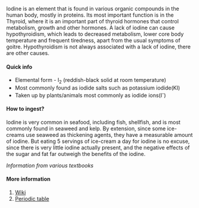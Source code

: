 Iodine is an element that is found in various organic compounds in the human body, mostly in proteins. Its most important function is in the Thyroid, where it is an important part of thyroid hormones that control metabolism, growth and other hormones. A lack of iodine can cause hypothyroidism, which leads to decreased metabolism, lower core body temperature and frequent tiredness, apart from the usual symptoms of goitre. Hypothyroidism is not always associated with a lack of iodine, there are other causes.

#### Quick info
 * Elemental form - I<sub>2</sub> (reddish-black solid at room temperature)
 * Most commonly found as iodide salts such as potassium iodide(KI)
 * Taken up by plants/animals most commonly as iodide ions(I<sup>-</sup>)

#### How to ingest?
Iodine is very common in seafood, including fish, shellfish, and is most commonly found in seaweed and kelp. By extension, since some ice-creams use seaweed as thickening agents, they have a measurable amount of iodine. But eating 5 servings of ice-cream a day for iodine is no excuse, since there is very little iodine actually present, and the negative effects of the sugar and fat far outweigh the benefits of the iodine.

_Information from various textbooks_

#### More information
1. [Wiki](https://en.wikipedia.org/wiki/Iodine)
2. [Periodic table](https://ptable.com/#Properties)